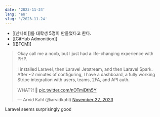 ```yaml
---
date: '2023-11-24'
lang: 'en'
slug: '/2023-11-24'
---
```


- [[산나비]]를 대학생 5명이 만들었다고 한다.
- [[GitHub Admonition]]
- [[BFCM]]

<blockquote class="twitter-tweet">
<p lang="en" dir="ltr">
Okay call me a noob, but I just had a life-changing experience with PHP.<br/><br/>I installed Laravel, then Laravel Jetstream, and then Laravel Spark. After ~2 minutes of configuring, I have a dashboard, a fully working Stripe integration with users, teams, 2FA, and API auth.<br/><br/>WHAT?! 🤣 <a href="https://t.co/nOTmiDth5Y">pic.twitter.com/nOTmiDth5Y</a>
</p>
&mdash; Arvid Kahl (@arvidkahl) <a href="https://twitter.com/arvidkahl/status/1727115836752621689?ref_src=twsrc%5Etfw">November 22, 2023</a></blockquote>

Laravel seems surprisingly good
